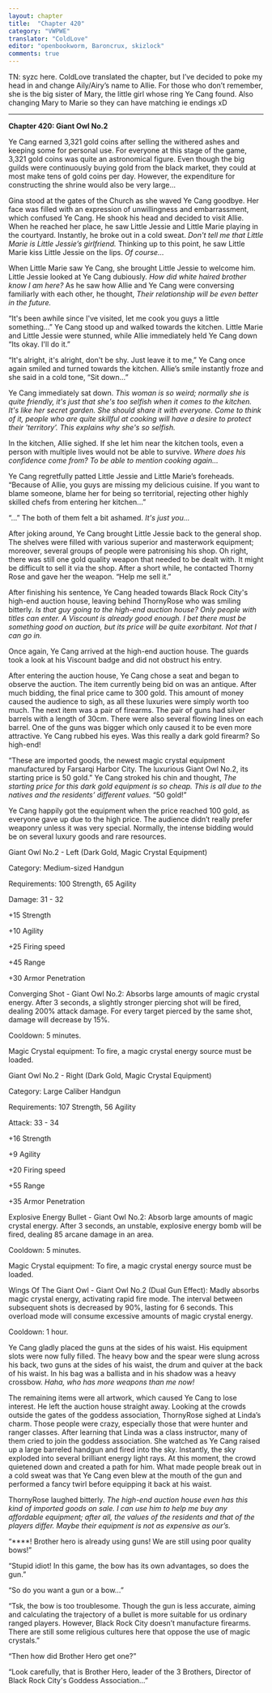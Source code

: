 ```yaml
---
layout: chapter
title:  "Chapter 420"
category: "VWPWE"
translator: "ColdLove"
editor: "openbookworm, Baroncrux, skizlock"
comments: true
---
```

 
TN: syzc here. ColdLove translated the chapter, but I’ve decided to poke my head in and change Aily/Airy’s name to Allie. For those who don’t remember, she is the big sister of Mary, the little girl whose ring Ye Cang found. Also changing Mary to Marie so they can have matching ie endings xD

---

**Chapter 420: Giant Owl No.2**

Ye Cang earned 3,321 gold coins after selling the withered ashes and keeping some for personal use. For everyone at this stage of the game, 3,321 gold coins was quite an astronomical figure. Even though the big guilds were continuously buying gold from the black market, they could at most make tens of gold coins per day. However, the expenditure for  constructing the shrine would also be very large...

Gina stood at the gates of the Church as she waved Ye Cang goodbye. Her face was filled with an expression of unwillingness and embarrassment, which confused Ye Cang. He shook his head and decided to visit Allie. When he reached her place, he saw Little Jessie and Little Marie playing in the courtyard. Instantly, he broke out in a cold sweat. *Don't tell me that Little Marie is Little Jessie’s girlfriend.* Thinking up to this point, he saw Little Marie kiss Little Jessie on the lips. *Of course…*  

When Little Marie saw Ye Cang, she brought Little Jessie to welcome him. Little Jessie looked at Ye Cang dubiously. *How did white haired brother know I am here?* As he saw how Allie and Ye Cang were conversing familiarly with each other, he thought, *Their relationship will be even better in the future.*  

“It's been awhile since I've visited, let me cook you guys a little something...” Ye Cang stood up and walked towards the kitchen. Little Marie and Little Jessie were stunned, while Allie immediately held Ye Cang down “Its okay. I'll do it.”  

“It's alright, it's alright, don't be shy. Just leave it to me,” Ye Cang once again smiled and turned towards the kitchen. Allie’s smile instantly froze and she said in a cold tone, “Sit down…”  
  
Ye Cang immediately sat down. *This woman is so weird; normally she is quite friendly, it's just that she's too selfish when it comes to the kitchen. It's like her secret garden. She should share it with everyone. Come to think of it, people who are quite skillful at cooking will have a desire to protect their 'territory’. This explains why she's so selfish.*

In the kitchen, Allie sighed. If she let him near the kitchen tools, even a person with multiple lives would not be able to survive. *Where does his confidence come from? To be able to mention cooking again...*

Ye Cang regretfully patted Little Jessie and Little Marie’s foreheads. “Because of Allie, you guys are missing my delicious cuisine. If you want to blame someone, blame her for being so territorial, rejecting other highly skilled chefs from entering her kitchen...”

“...” The both of them felt a bit ashamed. *It's just you...* 

After joking around, Ye Cang brought Little Jessie back to the general shop. The shelves were filled with various superior and masterwork equipment; moreover, several groups of people were patronising his shop. Oh right, there was still one gold quality weapon that needed to be dealt with. It might be difficult to sell it via the shop. After a short while, he contacted Thorny Rose and gave her the weapon. “Help me sell it.”

After finishing his sentence, Ye Cang headed towards Black Rock City's high-end auction house, leaving behind ThornyRose who was smiling bitterly. *Is that guy going to the high-end auction house? Only people with titles can enter. A Viscount is already good enough. I bet there must be something good on auction, but its price will be quite exorbitant. Not that I can go in.*

Once again, Ye Cang arrived at the high-end auction house. The guards took a look at his Viscount badge and did not obstruct his entry. 

After entering the auction house, Ye Cang chose a seat and began to observe the auction. The item currently being bid on was an antique. After much bidding, the final price came to 300 gold. This amount of money caused the audience to sigh, as all these luxuries were simply worth too much. The next item was a pair of firearms. The pair of guns had silver barrels with a length of 30cm. There were also several flowing lines on each barrel. One of the guns was bigger which only caused it to be even more attractive. Ye Cang rubbed his eyes. Was this really a dark gold firearm? So high-end!

“These are imported goods, the newest magic crystal equipment manufactured by Farsarqi Harbor City. The luxurious Giant Owl No.2, its starting price is 50 gold.” Ye Cang stroked his chin and thought, *The starting price for this dark gold equipment is so cheap. This is all due to the natives and the residents’ different values.* “50 gold!”

Ye Cang happily got the equipment when the price reached 100 gold, as everyone gave up due to the high price. The audience didn’t really prefer weaponry unless it was very special. Normally, the intense bidding would be on several luxury goods and rare resources.

Giant Owl No.2 - Left (Dark Gold, Magic Crystal Equipment)

Category: Medium-sized Handgun 

Requirements: 100 Strength, 65 Agility

Damage: 31 - 32

+15 Strength

+10 Agility

+25 Firing speed

+45 Range

+30 Armor Penetration

Converging Shot - Giant Owl No.2: Absorbs large amounts of magic crystal energy. After 3 seconds, a slightly stronger piercing shot will be fired, dealing 200% attack damage. For every target pierced by the same shot, damage will decrease by 15%. 

Cooldown: 5 minutes.

Magic Crystal equipment: To fire, a magic crystal energy source must be loaded.

Giant Owl No.2 - Right (Dark Gold, Magic Crystal Equipment)

Category: Large Caliber Handgun

Requirements: 107 Strength, 56 Agility

Attack: 33 - 34

+16 Strength

+9 Agility

+20 Firing speed

+55 Range

+35 Armor Penetration

Explosive Energy Bullet - Giant Owl No.2: Absorb large amounts of magic crystal energy. After 3 seconds, an unstable, explosive energy bomb will be fired, dealing 85 arcane damage in an area. 

Cooldown: 5 minutes.

Magic Crystal equipment: To fire, a magic crystal energy source must be loaded.

Wings Of The Giant Owl - Giant Owl No.2 (Dual Gun Effect): Madly absorbs magic crystal energy, activating rapid fire mode. The interval between subsequent shots is decreased by 90%, lasting for 6 seconds. This overload mode will consume excessive amounts of magic crystal energy. 

Cooldown: 1 hour.

Ye Cang gladly placed the guns at the sides of his waist. His equipment slots were now fully filled. The heavy bow and the spear were slung across his back, two guns at the sides of his waist, the drum and quiver at the back of his waist. In his bag was a ballista and in his shadow was a heavy crossbow. *Haha, who has more weapons than me now!*

The remaining items were all artwork, which caused Ye Cang to lose interest. He left the auction house straight away. Looking at the crowds outside the gates of the goddess association, ThornyRose sighed at Linda’s charm. Those people were crazy, especially those that were hunter and ranger classes. After learning that Linda was a class instructor, many of them cried to join the goddess association. She watched as Ye Cang raised up a large barreled handgun and fired into the sky. Instantly, the sky exploded into several brilliant energy light rays. At this moment, the crowd quietened down and created a path for him. What made people break out in a cold sweat was that Ye Cang even blew at the mouth of the gun and performed a fancy twirl before equipping it back at his waist.

ThornyRose laughed bitterly. *The high-end auction house even has this kind of imported goods on sale. I can use him to help me buy any affordable equipment; after all, the values of the residents and that of the players differ. Maybe their equipment is not as expensive as our’s.*

“\*\*\*\*! Brother hero is already using guns! We are still using poor quality bows!”

“Stupid idiot! In this game, the bow has its own advantages, so does the gun.”

“So do you want a gun or a bow…”

“Tsk, the bow is too troublesome. Though the gun is less accurate, aiming and calculating the trajectory of a bullet is more suitable for us ordinary ranged players. However, Black Rock City doesn’t manufacture firearms. There are still some religious cultures here that oppose the use of magic crystals.”

“Then how did Brother Hero get one?”

 “Look carefully, that is Brother Hero, leader of the 3 Brothers, Director of Black Rock City's Goddess Association...”
